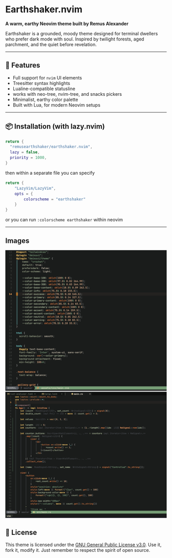 # Earthshaker.nvim

**A warm, earthy Neovim theme built by Remus Alexander**

Earthshaker is a grounded, moody theme designed for terminal dwellers who prefer dark mode with soul. Inspired by twilight forests, aged parchment, and the quiet before revelation.

---

## 🌿 Features

- Full support for `nvim` UI elements
- Treesitter syntax highlights
- Lualine-compatible statusline
- works with neo-tree, nvim-tree, and snacks pickers
- Minimalist, earthy color palette
- Built with Lua, for modern Neovim setups

---

## 📦 Installation (with lazy.nvim)

```lua
return {
  "remusearthshaker/earthshaker.nvim",
  lazy = false,
  priority = 1000,
}
```

then within a separate file you can specify

```lua
return {
    "LazyVim/LazyVim",
    opts = {
        colorscheme = "earthshaker"
    }
}
```

or you can run `:colorscheme earthshaker` within neovim

---

## Images

![Earthshaker Vue Preview](assets/earthshakercss.png)
![Earthshaker Rust Preview](assets/earthshakerrust.png)

## 🪪 License

This theme is licensed under the [GNU General Public License v3.0](LICENSE). Use it, fork it, modify it. Just remember to respect the spirit of open source.

